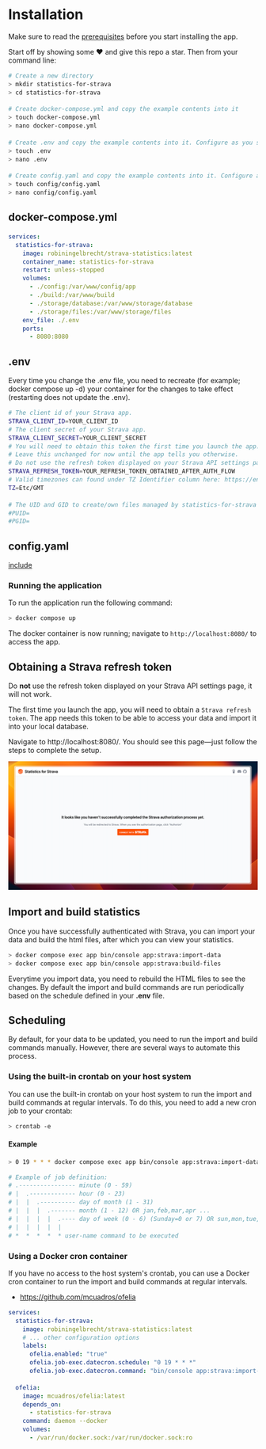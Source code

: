 # Installation

<div class="alert info">
    Make sure to read the <a href="/#/getting-started/prerequisites">prerequisites</a> before you start installing the app.
</div>

Start off by showing some :heart: and give this repo a star. Then from your command line:

```bash
# Create a new directory
> mkdir statistics-for-strava
> cd statistics-for-strava

# Create docker-compose.yml and copy the example contents into it
> touch docker-compose.yml
> nano docker-compose.yml

# Create .env and copy the example contents into it. Configure as you see fit
> touch .env
> nano .env

# Create config.yaml and copy the example contents into it. Configure as you see fit
> touch config/config.yaml
> nano config/config.yaml
```

## docker-compose.yml

```yml
services:
  statistics-for-strava:
    image: robiningelbrecht/strava-statistics:latest
    container_name: statistics-for-strava
    restart: unless-stopped
    volumes:
      - ./config:/var/www/config/app
      - ./build:/var/www/build
      - ./storage/database:/var/www/storage/database
      - ./storage/files:/var/www/storage/files
    env_file: ./.env
    ports:
      - 8080:8080
```

## .env

<div class="alert important">
    Every time you change the .env file, you need to recreate (for example; docker compose up -d) your container for the changes to take effect (restarting does not update the .env).
</div>

```bash
# The client id of your Strava app.
STRAVA_CLIENT_ID=YOUR_CLIENT_ID
# The client secret of your Strava app.
STRAVA_CLIENT_SECRET=YOUR_CLIENT_SECRET
# You will need to obtain this token the first time you launch the app. 
# Leave this unchanged for now until the app tells you otherwise.
# Do not use the refresh token displayed on your Strava API settings page, it will not work.
STRAVA_REFRESH_TOKEN=YOUR_REFRESH_TOKEN_OBTAINED_AFTER_AUTH_FLOW
# Valid timezones can found under TZ Identifier column here: https://en.wikipedia.org/wiki/List_of_tz_database_time_zones#List
TZ=Etc/GMT

# The UID and GID to create/own files managed by statistics-for-strava
#PUID=
#PGID=
```

## config.yaml

[include](../configuration/config-yaml-example.md ':include')

### Running the application

To run the application run the following command:

```bash
> docker compose up
```

The docker container is now running; navigate to `http://localhost:8080/` to access the app.

## Obtaining a Strava refresh token

<div class="alert danger">
Do <strong>not</strong> use the refresh token displayed on your Strava API settings page, it will not work.
</div>

The first time you launch the app, you will need to obtain a `Strava refresh token`.
The app needs this token to be able to access your data and import it into your local database.

Navigate to http://localhost:8080/.
You should see this page—just follow the steps to complete the setup.

![Strava Authorization](../assets/images/strava-oauth.png)

## Import and build statistics

Once you have successfully authenticated with Strava, you can import your data and build the html files,
after which you can view your statistics.

```bash
> docker compose exec app bin/console app:strava:import-data
> docker compose exec app bin/console app:strava:build-files
```

<div class="alert important">
Everytime you import data, you need to rebuild the HTML files to see the changes. 
By default the import and build commands are run periodically based on the schedule defined in your <strong>.env</strong> file.
</div>

## Scheduling

By default, for your data to be updated, you need to run the import and build commands manually.
However, there are several ways to automate this process.

### Using the built-in crontab on your host system

You can use the built-in crontab on your host system to run the import and build commands at regular intervals.
To do this, you need to add a new cron job to your crontab:

```bash
> crontab -e
```

#### Example

```bash
> 0 19 * * * docker compose exec app bin/console app:strava:import-data && docker compose exec app bin/console app:strava:build-files
```

```bash
# Example of job definition:
# .---------------- minute (0 - 59)
# |  .------------- hour (0 - 23)
# |  |  .---------- day of month (1 - 31)
# |  |  |  .------- month (1 - 12) OR jan,feb,mar,apr ...
# |  |  |  |  .---- day of week (0 - 6) (Sunday=0 or 7) OR sun,mon,tue,wed,thu,fri,sat
# |  |  |  |  |
# *  *  *  *  * user-name command to be executed
```

### Using a Docker cron container

If you have no access to the host system's crontab, 
you can use a Docker cron container to run the import and build commands at regular intervals.

* https://github.com/mcuadros/ofelia

```yml
services:
  statistics-for-strava:
    image: robiningelbrecht/strava-statistics:latest
    # ... other configuration options
    labels:
      ofelia.enabled: "true"
      ofelia.job-exec.datecron.schedule: "0 19 * * *"
      ofelia.job-exec.datecron.command: "bin/console app:strava:import-data && bin/console app:strava:build-files"
      
  ofelia:
    image: mcuadros/ofelia:latest
    depends_on:
      - statistics-for-strava
    command: daemon --docker
    volumes:
      - /var/run/docker.sock:/var/run/docker.sock:ro
```
